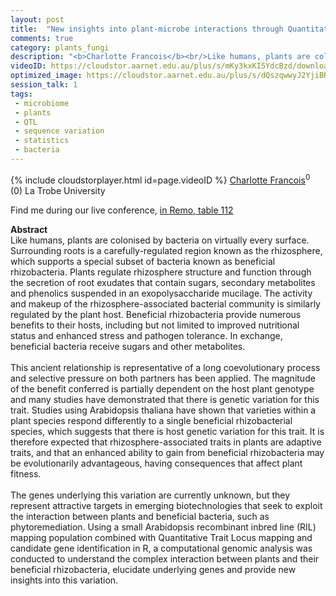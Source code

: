 ```yaml
---
layout: post
title:  "New insights into plant-microbe interactions through Quantitative Trait Locus (QTL) mapping"
comments: true
category: plants_fungi
description: "<b>Charlotte Francois</b><br/>Like humans, plants are colonised by bacteria on v..."
videoID: https://cloudstor.aarnet.edu.au/plus/s/mKy3kxKI5YdcBzd/download
optimized_image: https://cloudstor.aarnet.edu.au/plus/s/dQszqwwyJ2YjiBR/download
session_talk: 1
tags:
 - microbiome
 - plants
 - QTL
 - sequence variation
 - statistics
 - bacteria
---
```

{% include cloudstorplayer.html id=page.videoID %}
[<u>Charlotte Francois</u>](https://www.linkedin.com/in/charlotte-francois/)<sup>0</sup><br/>
\(0\) La Trobe University

Find me during our live conference, [in Remo, table 112](https://remo.co)

<b>Abstract</b><br/>
Like humans, plants are colonised by bacteria on virtually every surface. Surrounding roots is a carefully-regulated region known as the rhizosphere, which supports a special subset of bacteria known as beneficial rhizobacteria. Plants regulate rhizosphere structure and function through the secretion of root exudates that contain sugars, secondary metabolites and phenolics suspended in an exopolysaccharide mucilage. The activity and makeup of the rhizosphere-associated bacterial community is similarly regulated by the plant host. Beneficial rhizobacteria provide numerous benefits to their hosts, including but not limited to improved nutritional status and enhanced stress and pathogen tolerance. In exchange, beneficial bacteria receive sugars and other metabolites. <br/><br/>This ancient relationship is representative of a long coevolutionary process and selective pressure on both partners has been applied. The magnitude of the benefit conferred is partially dependent on the host plant genotype and many studies have demonstrated that there is genetic variation for this trait. Studies using Arabidopsis thaliana have shown that varieties within a plant species respond differently to a single beneficial rhizobacterial species, which suggests that there is host genetic variation for this trait. It is therefore expected that rhizosphere-associated traits in plants are adaptive traits, and that an enhanced ability to gain from beneficial rhizobacteria may be evolutionarily advantageous, having consequences that affect plant fitness.<br/><br/>The genes underlying this variation are currently unknown, but they represent attractive targets in emerging biotechnologies that seek to exploit the interaction between plants and beneficial bacteria, such as phytoremediation. Using a small Arabidopsis recombinant inbred line \(RIL\) mapping population combined with Quantitative Trait Locus mapping and candidate gene identification in R, a computational genomic analysis was conducted to understand the complex interaction between plants and their beneficial rhizobacteria, elucidate underlying genes and provide new insights into this variation.
